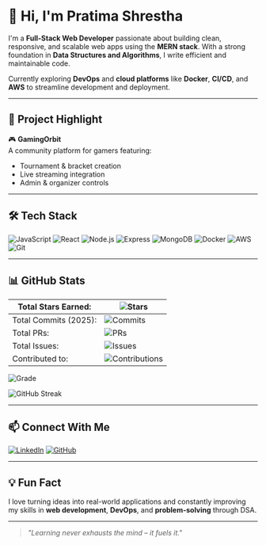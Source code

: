 # 👋 Hi, I'm Pratima Shrestha

I'm a **Full-Stack Web Developer** passionate about building clean, responsive, and scalable web apps using the **MERN stack**. With a strong foundation in **Data Structures and Algorithms**, I write efficient and maintainable code.

Currently exploring **DevOps** and **cloud platforms** like **Docker**, **CI/CD**, and **AWS** to streamline development and deployment.

---

## 🚀 Project Highlight

🎮 **GamingOrbit**  
A community platform for gamers featuring:
- Tournament & bracket creation  
- Live streaming integration  
- Admin & organizer controls

---

## 🛠 Tech Stack

![JavaScript](https://img.shields.io/badge/JavaScript-F7DF1E?style=flat&logo=javascript&logoColor=black)
![React](https://img.shields.io/badge/React-61DAFB?style=flat&logo=react&logoColor=black)
![Node.js](https://img.shields.io/badge/Node.js-339933?style=flat&logo=node.js&logoColor=white)
![Express](https://img.shields.io/badge/Express.js-000000?style=flat&logo=express&logoColor=white)
![MongoDB](https://img.shields.io/badge/MongoDB-47A248?style=flat&logo=mongodb&logoColor=white)
![Docker](https://img.shields.io/badge/Docker-2496ED?style=flat&logo=docker&logoColor=white)
![AWS](https://img.shields.io/badge/AWS-FF9900?style=flat&logo=amazonaws&logoColor=white)
![Git](https://img.shields.io/badge/Git-F05032?style=flat&logo=git&logoColor=white)

---
## 📊 GitHub Stats

| Total Stars Earned: | ![Stars](https://img.shields.io/github/stars/pratimashrestha1?label=Stars&style=flat) |
|---------------------|--------------------------------------------------------------------------------------|
| Total Commits (2025): | ![Commits](https://img.shields.io/github/commit-activity/y/pratimashrestha1?label=Commits&style=flat) |
| Total PRs: | ![PRs](https://img.shields.io/github/issues-pr-closed/pratimashrestha1?label=PRs&style=flat) |
| Total Issues: | ![Issues](https://img.shields.io/github/issues-closed/pratimashrestha1?label=Issues&style=flat) |
| Contributed to: | ![Contributions](https://img.shields.io/static/v1?label=Contributed%20To&message=3&color=blue&style=flat) |

![Grade](https://img.shields.io/badge/Contribution%20Grade-B--green?style=flat)




![GitHub Streak](https://github-readme-streak-stats.herokuapp.com/?user=pratimashrestha1&theme=radical)

---

## 📫 Connect With Me

[![LinkedIn](https://img.shields.io/badge/LinkedIn-blue?style=flat&logo=linkedin&logoColor=white)](https://www.linkedin.com/in/pratima-shrestha-225494229/)
[![GitHub](https://img.shields.io/badge/GitHub-181717?style=flat&logo=github&logoColor=white)](https://github.com/pratimashrestha1)

---

## 💡 Fun Fact

I love turning ideas into real-world applications and constantly improving my skills in **web development**, **DevOps**, and **problem-solving** through DSA.

---

> *"Learning never exhausts the mind – it fuels it."*
